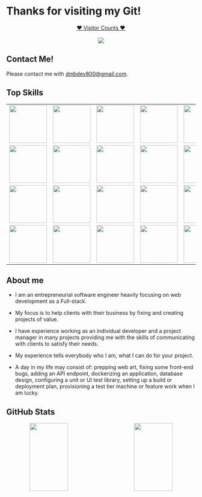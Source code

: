 # Thanks for visiting my Git!
<a target="blank" href="https://profile-counter.glitch.me/dmb-dev87/count.svg"><p align="center">❤ Visitor Counts ❤<br><br> <img src="https://profile-counter.glitch.me/dmb-dev87/count.svg" /></a>

## Contact Me!

Please contact me with dmbdev800@gmail.com.

## Top Skills
<table>
  <tr>
    <td><img src="https://cdn.iconscout.com/icon/free/png-64/asp-3-226071.png" width="100"></td>
    <td><img src="https://cdn.iconscout.com/icon/free/png-64/visualstudio-1-1174964.png" width="100"></td>
    <td><img src="https://cdn.iconscout.com/icon/free/png-64/javascript-24-1174950.png" width="100"></td>
    <td><img src="https://cdn.iconscout.com/icon/free/png-64/typescript-1174965.png" width="100"></td>
    <td><img src="https://cdn.iconscout.com/icon/free/png-64/node-js-1174925.png" width="100"></td>
    <td><img src="https://cdn.iconscout.com/icon/free/png-64/react-3-1175109.png" width="100"></td>
    <td><img src="https://cdn.iconscout.com/icon/free/png-64/vue-282497.png" width="100"></td>
    <td><img src="https://cdn.iconscout.com/icon/free/png-64/angular-3-226070.png" width="100"></td>
    <td><img src="https://cdn.iconscout.com/icon/free/png-64/webpack-1-1174980.png" width="100"></td>
    <td><img src="https://cdn.iconscout.com/icon/free/png-64/python-2-226051.png" width="100"></td>    
    <td><img src="https://cdn.iconscout.com/icon/free/png-64/django-11-1175036.png" width="100"></td>
    <td><img src="https://cdn.iconscout.com/icon/free/png-64/pycharm-1175008.png" width="100"></td>
    <td><img src="https://cdn.iconscout.com/icon/free/png-64/java-59-1174952.png" width="100"></td>
    <td><img src="https://cdn.iconscout.com/icon/free/png-64/html5-2474805-2056091.png" width="100"></td>    
  </tr>
  <tr>
    <td><img src="https://cdn.iconscout.com/icon/free/png-64/laravel-226015.png" width="100"></td>
    <td><img src="https://cdn.iconscout.com/icon/free/png-64/cakephp-3-1175050.png" width="100"></td>
    <td><img src="https://cdn.iconscout.com/icon/free/png-64/symfony-3-1174988.png" width="100"></td>
    <td><img src="https://cdn.iconscout.com/icon/free/png-64/wordpress-2752021-2284838.png" width="100"></td>
    <td><img src="https://cdn.iconscout.com/icon/free/png-64/go-76-1175027.png" width="100"></td>
    <td><img src="https://cdn.iconscout.com/icon/free/png-64/rubymine-1175004.png" width="100"></td>
    <td><img src="https://cdn.iconscout.com/icon/free/png-64/swift-18-1174990.png" width="100"></td>
    <td><img src="https://cdn.iconscout.com/icon/free/png-64/ionic-4-1175016.png" width="100"></td>    
    <td><img src="https://cdn.iconscout.com/icon/free/png-64/apple-1237-1174963.png" width="100"></td>
    <td><img src="https://cdn.iconscout.com/icon/free/png-64/electron-67-1175035.png" width="100"></td>
    <td><img src="https://cdn.iconscout.com/icon/free/png-64/gradle-2-1174969.png" width="100"></td>
    <td><img src="https://cdn.iconscout.com/icon/free/png-64/apache-3628623-3029848.png" width="100"></td>
    <td><img src="https://cdn.iconscout.com/icon/free/png-64/nginx-4-1174926.png" width="100"></td>    
    <td><img src="https://cdn.iconscout.com/icon/free/png-64/github-170-1175028.png" width="100"></td>
  </tr>
  <tr>
    <td><img src="https://cdn.iconscout.com/icon/free/png-64/blockchain-3001237-2495564.png" width="100"></td>
    <td><img src="https://cdn.iconscout.com/icon/free/png-64/bitcoin-176-441959.png" width="100"></td>
    <td><img src="https://cdn.iconscout.com/icon/free/png-64/etherium-1-441953.png" width="100"></td>    
    <td><img src="https://cdn.iconscout.com/icon/free/png-64/binance-1852415-1569636.png" width="100"></td>
    <td><img src="https://cdn.iconscout.com/icon/free/png-64/eos-9-646062.png" width="100"></td>
    <td><img src="https://cdn.iconscout.com/icon/free/png-64/ripple-13-646080.png" width="100"></td>
    <td><img src="https://cdn.iconscout.com/icon/free/png-64/sol-5382327-4498199.png" width="100"></td>
    <td><img src="https://cdn.iconscout.com/icon/free/png-64/rust-3521686-2945130.png" width="100"></td>
    <td><img src="https://cdn.iconscout.com/icon/premium/png-64-thumb/cryptocurrency-coins-2-1089052.png" width="100"></td>
    <td><img src="https://cdn.iconscout.com/icon/free/png-64/nft-5163494-4304557.png" width="100"></td>
    <td><img src="https://cdn.iconscout.com/icon/premium/png-64-thumb/gas-fee-5382197-4495826.png" width="100"></td>
    <td><img src="https://cdn.iconscout.com/icon/free/png-64/uniswap-5382335-4498207.png" width="100"></td>
    <td><img src="https://cdn.iconscout.com/icon/premium/png-64-thumb/crypto-mining-1966929-1665934.png" width="100"></td>
    <td><img src="https://cdn.iconscout.com/icon/premium/png-128-thumb/staking-cryptocurrency-5304423-4415083.png" width="100"></td>
  </tr>
  <tr>
    <td><img src="https://cdn.iconscout.com/icon/free/png-64/aws-1869025-1583149.png" width="100"></td>    
    <td><img src="https://cdn.iconscout.com/icon/free/png-64/google-cloud-2038785-1721675.png" width="100"></td>    
    <td><img src="https://cdn.iconscout.com/icon/free/png-64/azure-1868965-1583129.png" width="100"></td>
    <td><img src="https://cdn.iconscout.com/icon/free/png-64/docker-3521391-2944835.png" width="100"></td>
    <td><img src="https://cdn.iconscout.com/icon/free/png-64/kubernets-283489.png" width="100"></td>
    <td><img src="https://cdn.iconscout.com/icon/free/png-64/jenkins-1-282385.png" width="100"></td>
    <td><img src="https://cdn.iconscout.com/icon/free/png-64/amazon-s3-2968702-2464706.png" width="100"></td>
    <td><img src="https://cdn.iconscout.com/icon/premium/png-64-thumb/lambda-5-885874.png" width="100"></td>
    <td><img src="https://cdn.iconscout.com/icon/free/png-64/mysql-18-1174938.png" width="100"></td>    
    <td><img src="https://cdn.iconscout.com/icon/free/png-64/dynamodb-5363105-4488894.png" width="100"></td>
    <td><img src="https://cdn.iconscout.com/icon/free/png-64/mongodb-4-1175139.png" width="100"></td>
    <td><img src="https://cdn.iconscout.com/icon/premium/png-64-thumb/sql-server-7-902502.png" width="100"></td>
    <td><img src="https://cdn.iconscout.com/icon/free/png-64/postgresql-10-1175121.png" width="100"></td>    
    <td><img src="https://cdn.iconscout.com/icon/free/png-64/firebase-3521427-2944871.png" width="100"></td>
  </tr>
</table>

## About me
* I am an entrepreneurial software engineer heavily focusing on web development as a Full-stack.
* My focus is to help clients with their business by fixing and creating projects of value.
* I have experience working as an individual developer and a project manager in many projects providing me with the skills of communicating with clients to satisfy their needs.
* My experience tells everybody who I am, what I can do for your project.

* A day in my life may consist of: prepping web art, fixing some front-end bugs, adding an API endpoint, dockerizing an application, database design, configuring a unit or UI test library, setting up a build or deployment plan, provisioning a test tier machine or feature work when I am lucky.

## GitHub Stats

<div align=center>
  <a href="#" title="Go to Source">
    <img height="180em" align="left" width="45%" src="https://github-readme-stats.vercel.app/api?username=dmb-dev87&show_icons=true&theme=aura&border_color=00dafb&include_all_commits=true"/>
  </a>
  <a href="#" title="Go to Source">
    <img height="180em" width="45%" align="right" src="https://github-readme-stats.vercel.app/api/top-langs/?username=dmb-dev87&layout=compact&hide_border=true&count_private=true&include_all_commits=true&theme=aura&show_icons=true"/>
  </a>
</div>
